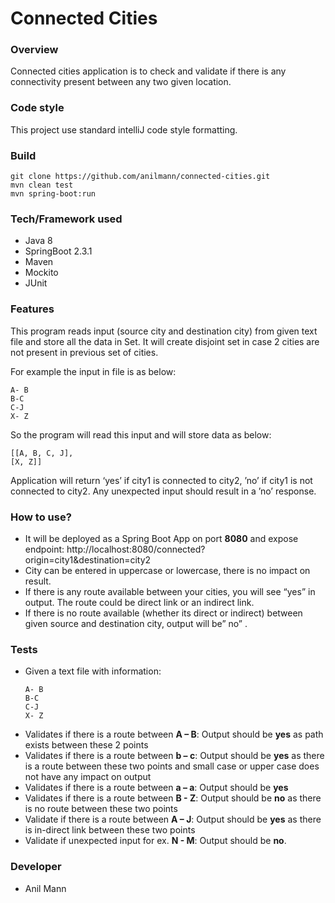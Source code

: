 # Connected Cities 

### Overview
Connected cities application is to check and validate if there is any connectivity present between any two given
 location.
 
### Code style
 This project use standard intelliJ code style formatting.
 
### Build

```
git clone https://github.com/anilmann/connected-cities.git
mvn clean test
mvn spring-boot:run
``` 
 
### Tech/Framework used
- Java 8
- SpringBoot 2.3.1
- Maven
- Mockito
- JUnit
 
### Features
This program reads input (source city and destination city) from given text file and store all the data in Set.
It will create disjoint set in case 2 cities are not present in previous set of cities.

For example the input in file is as below:
 ```text
A- B
B-C
C-J
X- Z
```
So the program will read this input and will store data as below:
```
[[A, B, C, J],
[X, Z]]
```

Application will return ‘yes’ if city1 is connected to city2, ’no’ if city1 is not connected to city2.
Any unexpected input should result in a ’no’ response. 
 
### How to use?
* It will be deployed as a Spring Boot App on port **8080** and expose endpoint:
 http://localhost:8080/connected?origin=city1&destination=city2
* City can be entered in uppercase or lowercase, there is no impact on result.
* If there is any route available between your cities, you will see “yes” in output. The route could be direct link or
 an indirect link.
* If there is no route available (whether its direct or indirect) between given source and destination city, output
 will be” no” .

### Tests
* Given a text file with information:
    ```
    A- B
    B-C
    C-J
    X- Z
    ```
* Validates if there is a route between **A – B**: Output should be **yes** as path exists between these 2 points
* Validates if there is a route between **b – c**: Output should be **yes** as there is a route between these two
 points
 and small case or upper case does not have any impact on output
* Validates if there is a route between **a – a**: Output should be **yes**
* Validates if there is a route between **B -  Z**: Output should be **no** as there is no route between these two
 points
* Validate if there is a route between **A – J**: Output should be **yes** as there is in-direct link between these two
 points
* Validate if unexpected input for ex. **N - M**: Output should be **no**.

### Developer
* Anil Mann